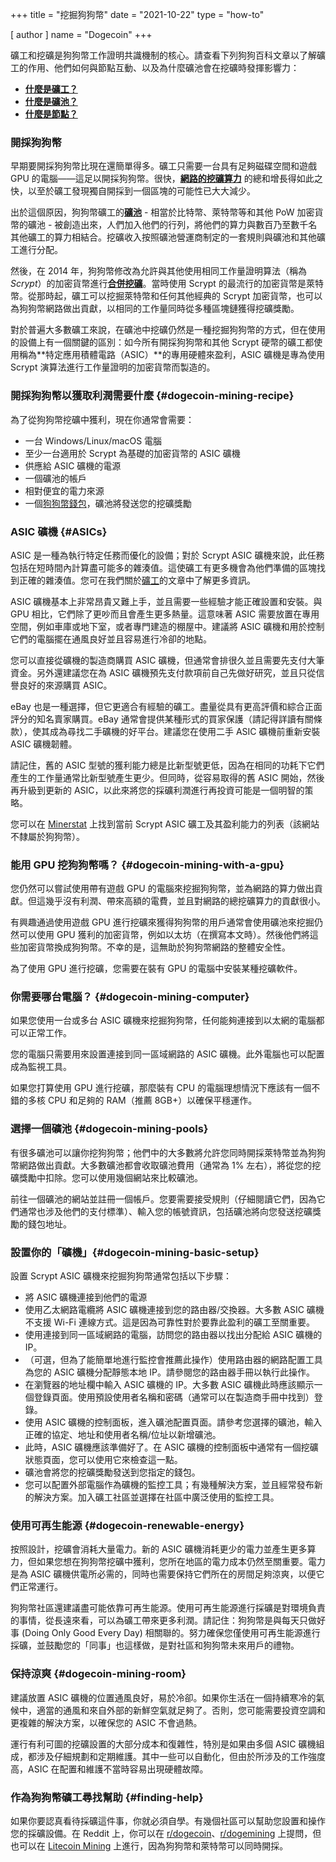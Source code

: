 +++
title = "挖掘狗狗幣"
date = "2021-10-22"
type = "how-to"

[ author ]
  name = "Dogecoin"
+++

礦工和挖礦是狗狗幣工作證明共識機制的核心。請查看下列狗狗百科文章以了解礦工的作用、他們如何與節點互動、以及為什麼礦池會在挖礦時發揮影響力：

- [**什麼是礦工？**](/zh-tw/dogepedia/articles/what-is-a-miner/)
- [**什麼是礦池？**](/zh-tw/dogepedia/articles/what-is-a-mining-pool/)
- [**什麼是節點？**](/zh-tw/dogepedia/articles/what-is-a-node/)

### 開採狗狗幣
早期要開採狗狗幣比現在還簡單得多。礦工只需要一台具有足夠磁碟空間和遊戲 GPU 的電腦——這足以開採狗狗幣。很快，[**網路的挖礦算力**](/zh-tw/dogepedia/articles/what-is-a-miner/#hashing-power) 的總和增長得如此之快，以至於礦工發現獨自開採到一個區塊的可能性已大大減少。

出於這個原因，狗狗幣礦工的[**礦池**](/zh-tw/dogepedia/articles/what-is-a-mining-pool/) - 相當於比特幣、萊特幣等和其他 PoW 加密貨幣的礦池 - 被創造出來，人們加入他們的行列，將他們的算力與數百乃至數千名其他礦工的算力相結合。挖礦收入按照礦池營運商制定的一套規則與礦池和其他礦工進行分配。

然後，在 2014 年，狗狗幣修改為允許與其他使用相同工作量證明算法（稱為*Scrypt*）的加密貨幣進行[**合併挖礦**](/zh-tw/dogepedia/articles/what-is-a-miner/#merged-mining)。當時使用 Scrypt 的最流行的加密貨幣是萊特幣。從那時起，礦工可以挖掘萊特幣和任何其他經典的 Scrypt 加密貨幣，也可以為狗狗幣網路做出貢獻，以相同的工作量同時從多種區塊鏈獲得挖礦獎勵。

對於普遍大多數礦工來說，在礦池中挖礦仍然是一種挖掘狗狗幣的方式，但在使用的設備上有一個關鍵的區別：如今所有開採狗狗幣和其他 Scrypt 硬幣的礦工都使用稱為**特定應用積體電路（ASIC）**的專用硬體來盈利，ASIC 礦機是專為使用 Scrypt 演算法進行工作量證明的加密貨幣而製造的。

### 開採狗狗幣以獲取利潤需要什麼 {#dogecoin-mining-recipe}
為了從狗狗幣挖礦中獲利，現在你通常會需要：

- 一台 Windows/Linux/macOS 電腦
- 至少一台適用於 Scrypt 為基礎的加密貨幣的 ASIC 礦機
- 供應給 ASIC 礦機的電源
- 一個礦池的帳戶
- 相對便宜的電力來源
- 一個[狗狗幣錢包](/zh-tw/dogepedia/articles/how-do-i-get-a-wallet/)，礦池將發送您的挖礦獎勵

### ASIC 礦機 {#ASICs}
ASIC 是一種為執行特定任務而優化的設備；對於 Scrypt ASIC 礦機來說，此任務包括在短時間內計算盡可能多的雜湊值。這使礦工有更多機會為他們準備的區塊找到正確的雜湊值。您可在我們關於[礦工](/zh-tw/dogepedia/articles/what-is-a-miner/#the-role-of-miners)的文章中了解更多資訊。

ASIC 礦機基本上非常昂貴又難上手，並且需要一些經驗才能正確設置和安裝。與 GPU 相比，它們除了更吵而且會產生更多熱量。這意味著 ASIC 需要放置在專用空間，例如車庫或地下室，或者專門建造的棚屋中。建議將 ASIC 礦機和用於控制它們的電腦擺在通風良好並且容易進行冷卻的地點。

您可以直接從礦機的製造商購買 ASIC 礦機，但通常會排很久並且需要先支付大筆資金。另外還建議您在為 ASIC 礦機預先支付款項前自己先做好研究，並且只從信譽良好的來源購買 ASIC。

eBay 也是一種選擇，但它更適合有經驗的礦工。盡量從具有更高評價和綜合正面評分的知名賣家購買。eBay 通常會提供某種形式的買家保護（請記得詳讀有關條款），使其成為尋找二手礦機的好平台。建議您在使用二手 ASIC 礦機前重新安裝 ASIC 礦機韌體。

請記住，舊的 ASIC 型號的獲利能力總是比新型號更低，因為在相同的功耗下它們產生的工作量通常比新型號產生更少。但同時，從容易取得的舊 ASIC 開始，然後再升級到更新的 ASIC，以此來將您的採礦利潤進行再投資可能是一個明智的策略。

您可以在 [Minerstat](https://minerstat.com/algorithm/scrypt/profitability) 上找到當前 Scrypt ASIC 礦工及其盈利能力的列表（該網站不隸屬於狗狗幣）。

### 能用 GPU 挖狗狗幣嗎？ {#dogecoin-mining-with-a-gpu}
您仍然可以嘗試使用帶有遊戲 GPU 的電腦來挖掘狗狗幣，並為網路的算力做出貢獻。但這幾乎沒有利潤、帶來高額的電費，並且對網路的總挖礦算力的貢獻很小。

有興趣通過使用遊戲 GPU 進行挖礦來獲得狗狗幣的用戶通常會使用礦池來挖掘仍然可以使用 GPU 獲利的加密貨幣，例如以太坊（在撰寫本文時）。然後他們將這些加密貨幣換成狗狗幣。不幸的是，這無助於狗狗幣網路的整體安全性。

為了使用 GPU 進行挖礦，您需要在裝有 GPU 的電腦中安裝某種挖礦軟件。

### 你需要哪台電腦？ {#dogecoin-mining-computer}
如果您使用一台或多台 ASIC 礦機來挖掘狗狗幣，任何能夠連接到以太網的電腦都可以正常工作。

您的電腦只需要用來設置連接到同一區域網路的 ASIC 礦機。此外電腦也可以配置成為監視工具。

如果您打算使用 GPU 進行挖礦，那麼裝有 CPU 的電腦理想情況下應該有一個不錯的多核 CPU 和足夠的 RAM（推薦 8GB+）以確保平穩運作。

### 選擇一個礦池 {#dogecoin-mining-pools}
有很多礦池可以讓你挖狗狗幣；他們中的大多數將允許您同時開採萊特幣並為狗狗幣網路做出貢獻。大多數礦池都會收取礦池費用（通常為 1% 左右），將從您的挖礦獎勵中扣除。您可以使用幾個網站來比較礦池。

前往一個礦池的網站並註冊一個帳戶。您要需要接受規則（仔細閱讀它們，因為它們通常也涉及他們的支付標準）、輸入您的帳號資訊，包括礦池將向您發送挖礦獎勵的錢包地址。

### 設置你的「礦機」{#dogecoin-mining-basic-setup}
設置 Scrypt ASIC 礦機來挖掘狗狗幣通常包括以下步驟：

- 將 ASIC 礦機連接到他們的電源
- 使用乙太網路電纜將 ASIC 礦機連接到您的路由器/交換器。大多數 ASIC 礦機不支援 Wi-Fi 連線方式。這是因為可靠性對於要靠此盈利的礦工至關重要。
- 使用連接到同一區域網路的電腦，訪問您的路由器以找出分配給 ASIC 礦機的 IP。
- （可選，但為了能簡單地進行監控會推薦此操作）使用路由器的網路配置工具為您的 ASIC 礦機分配靜態本地 IP。請參閱您的路由器手冊以執行此操作。
- 在瀏覽器的地址欄中輸入 ASIC 礦機的 IP。大多數 ASIC 礦機此時應該顯示一個登錄頁面。使用預設使用者名稱和密碼（通常可以在製造商手冊中找到）登錄。
- 使用 ASIC 礦機的控制面板，進入礦池配置頁面。請參考您選擇的礦池，輸入正確的協定、地址和使用者名稱/位址以新增礦池。
- 此時，ASIC 礦機應該準備好了。在 ASIC 礦機的控制面板中通常有一個挖礦狀態頁面，您可以使用它來檢查這一點。
- 礦池會將您的挖礦獎勵發送到您指定的錢包。
- 您可以配置外部電腦作為礦機的監控工具；有幾種解決方案，並且經常發布新的解決方案。加入礦工社區並選擇在社區中廣泛使用的監控工具。

### 使用可再生能源 {#dogecoin-renewable-energy}
按照設計，挖礦會消耗大量電力。新的 ASIC 礦機消耗更少的電力並產生更多算力，但如果您想在狗狗幣挖礦中獲利，您所在地區的電力成本仍然至關重要。電力是為 ASIC 礦機供電所必需的，同時也需要保持它們所在的房間足夠涼爽，以便它們正常運行。

狗狗幣社區還建議盡可能依靠可再生能源。使用可再生能源進行採礦是對環境負責的事情，從長遠來看，可以為礦工帶來更多利潤。請記住：狗狗幣是與每天只做好事 (Doing Only Good Every Day) 相關聯的。努力確保您僅使用可再生能源進行採礦，並鼓勵您的「同事」也這樣做，是對社區和狗狗幣未來用戶的禮物。

### 保持涼爽 {#dogecoin-mining-room}
建議放置 ASIC 礦機的位置通風良好，易於冷卻。如果你生活在一個持續寒冷的氣候中，適當的通風和來自外部的新鮮空氣就足夠了。否則，您可能需要投資空調和更複雜的解決方案，以確保您的 ASIC 不會過熱。

運行有利可圖的挖礦設置的大部分成本和復雜性，特別是如果由多個 ASIC 礦機組成，都涉及仔細規劃和定期維護。其中一些可以自動化，但由於所涉及的工作強度高，ASIC 在配置和維護不當時容易出現硬體故障。

### 作為狗狗幣礦工尋找幫助 {#finding-help}
如果你要認真看待採礦這件事，你就必須自學。有幾個社區可以幫助您設置和操作您的採礦設備。在 Reddit 上，你可以在 [r/dogecoin](https://www.reddit.com/r/dogecoin/)、[r/dogemining](https://www.reddit.com/r/dogemining/) 上提問，但也可以在 [Litecoin Mining](https://www.reddit.com/r/litecoinmining/) 上進行，因為狗狗幣和萊特幣可以同時開採。














